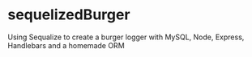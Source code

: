 # sequelizedBurger
Using Sequalize to create a burger logger with MySQL, Node, Express, Handlebars and a homemade ORM 

